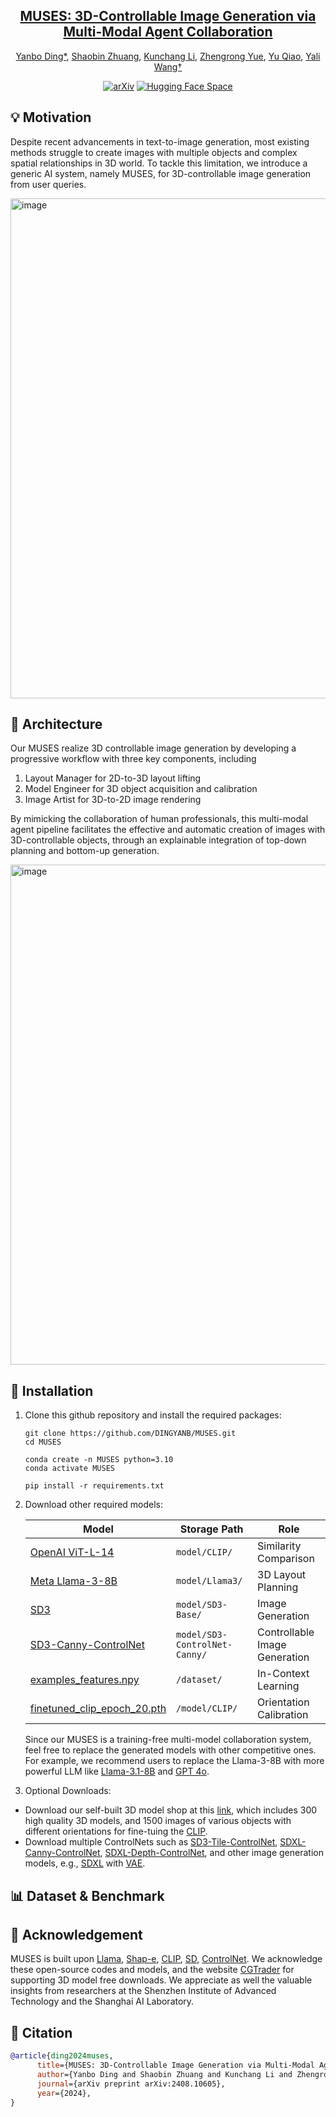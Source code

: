 <div align="center">

<h2><a href="https://arxiv.org/abs/2408.10605">MUSES: 3D-Controllable Image Generation via Multi-Modal Agent Collaboration</a></h2>


[Yanbo Ding*](https://github.com/DINGYANB),
[Shaobin Zhuang](https://scholar.google.com/citations?user=PGaDirMAAAAJ&hl=zh-CN&oi=ao), 
[Kunchang Li](https://scholar.google.com/citations?user=D4tLSbsAAAAJ), 
[Zhengrong Yue](https://arxiv.org/search/?searchtype=author&query=Zhengrong%20Yue), 
[Yu Qiao](https://scholar.google.com/citations?user=gFtI-8QAAAAJ&hl), 
[Yali Wang†](https://scholar.google.com/citations?user=hD948dkAAAAJ)

[![arXiv](https://img.shields.io/badge/arXiv-2401.09414-b31b1b.svg)](https://arxiv.org/abs/2401.09414)
[![Hugging Face Space](https://img.shields.io/badge/%F0%9F%A4%97%20Hugging%20Face-Spaces-yellow)](https://huggingface.co/yanboding/MUSES/)
<!-- [![YouTube Video](https://img.shields.io/badge/YouTube-Video-red)](https://youtu.be/ZRD1-jHbEGk) -->
<!-- [![Hits](https://hits.seeyoufarm.com/api/count/incr/badge.svg?url=https%3A%2F%2Fgithub.com%2Fzhuangshaobin%2FVlogger&count_bg=%23F59352&title_bg=%23555555&icon=&icon_color=%23E7E7E7&title=visitors&edge_flat=false)](https://hits.seeyoufarm.com) -->
<!-- [![Project Page](https://img.shields.io/badge/Vlogger-Website-green)](https://zhuangshaobin.github.io/Vlogger.github.io/) -->


</div>

## 💡 Motivation

Despite recent advancements in text-to-image generation, most existing methods struggle to create images with multiple objects and complex spatial relationships in 3D world. To tackle this limitation, we introduce a generic AI system, namely MUSES, for 3D-controllable image generation from user queries.

<img width="800" alt="image" src="https://github.com/DINGYANB/MUSES/blob/main/assets/demo.png">
</a>


## 🤖 Architecture

Our MUSES realize 3D controllable image generation by developing a progressive workflow with three key components, including 
1. Layout Manager for 2D-to-3D layout lifting
2. Model Engineer for 3D object acquisition and calibration
3. Image Artist for 3D-to-2D image rendering

By mimicking the collaboration of human professionals, this multi-modal agent pipeline facilitates the effective and automatic creation of images with 3D-controllable objects, through an explainable integration of top-down planning and bottom-up generation. 

<!-- Additionally, we find that existing benchmarks lack detailed descriptions of complex 3D spatial relationships of multiple objects. To fill this gap, we further construct a new benchmark of T2I-3DisBench (3D image scene), which describes diverse 3D image scenes with 50 detailed prompts.  -->

<img width="800" alt="image" src="https://github.com/DINGYANB/MUSES/blob/main/assets/overview.png">
</a>


## 🔨 Installation

1. Clone this github repository and install the required packages:

    ```shell
    git clone https://github.com/DINGYANB/MUSES.git
    cd MUSES

    conda create -n MUSES python=3.10
    conda activate MUSES

    pip install -r requirements.txt
    ```

<!-- 2. Download encoded features and the fine-tuned CLIP model:
    
- Put [examples_features.npy](https://huggingface.co/yanboding/MUSES/upload/main) into the folder `dataset/`
- Put [finetuned_clip_epoch_20.pth](https://huggingface.co/yanboding/MUSES/upload/main) into the folder `model/CLIP/` -->

2. Download other required models:

    | Model                |     Storage Path     |    Role    |
    |----------------------|----------------------|-------------|
    | [OpenAI ViT-L-14](https://huggingface.co/openai/clip-vit-large-patch14) | `model/CLIP/` | Similarity Comparison |
    | [Meta Llama-3-8B](https://huggingface.co/meta-llama/Meta-Llama-3-8B) | `model/Llama3/` | 3D Layout Planning | 
    | [SD3](https://huggingface.co/stabilityai/stable-diffusion-3-medium) | `model/SD3-Base/` | Image Generation |
    | [SD3-Canny-ControlNet](https://huggingface.co/InstantX/SD3-Controlnet-Canny) | `model/SD3-ControlNet-Canny/` | Controllable Image Generation |
    | [examples_features.npy](https://huggingface.co/yanboding/MUSES/upload/main) | `/dataset/` | In-Context Learning |
    | [finetuned_clip_epoch_20.pth](https://huggingface.co/yanboding/MUSES/upload/main) | `/model/CLIP/` | Orientation Calibration |

    Since our MUSES is a training-free multi-model collaboration system,  feel free to replace the generated models with other competitive ones. For example, we recommend users to replace the Llama-3-8B with more powerful LLM like [Llama-3.1-8B](https://huggingface.co/meta-llama/Llama-3.1-8B) and [GPT 4o](https://platform.openai.com/docs/models/gpt-4o).

3. Optional Downloads:
- Download our self-built 3D model shop at this [link](https://huggingface.co/yanboding/MUSES/upload/main), which includes 300 high quality 3D models, and 1500 images of various objects with different orientations for fine-tuing the [CLIP](https://huggingface.co/openai/clip-vit-base-patch32).
- Download multiple ControlNets such as [SD3-Tile-ControlNet](https://huggingface.co/InstantX/SD3-Controlnet-Tile), [SDXL-Canny-ControlNet](https://huggingface.co/TheMistoAI/MistoLine), [SDXL-Depth-ControlNet](https://huggingface.co/diffusers/controlnet-zoe-depth-sdxl-1.0), and other image generation models, e.g., [SDXL](https://huggingface.co/stabilityai/stable-diffusion-xl-base-1.0) with [VAE](https://huggingface.co/madebyollin/sdxl-vae-fp16-fix).

## 📊 Dataset & Benchmark



## 💙 Acknowledgement
MUSES is built upon 
[Llama](https://github.com/meta-llama/llama3), 
[Shap-e](https://github.com/openai/shap-e), 
[CLIP](https://github.com/openai/CLIP), 
[SD](https://github.com/Stability-AI/generative-models),
[ControlNet](https://github.com/lllyasviel/ControlNet).
We acknowledge these open-source codes and models, and the website [CGTrader](https://www.cgtrader.com) for supporting 3D model free downloads.
We appreciate as well the valuable insights from researchers
at the Shenzhen Institute of Advanced Technology and the
Shanghai AI Laboratory.


## 📝 Citation
```bib
@article{ding2024muses,
      title={MUSES: 3D-Controllable Image Generation via Multi-Modal Agent Collaboration}, 
      author={Yanbo Ding and Shaobin Zhuang and Kunchang Li and Zhengrong Yue and Yu Qiao and Yali Wang},
      journal={arXiv preprint arXiv:2408.10605},
      year={2024},
}
```
